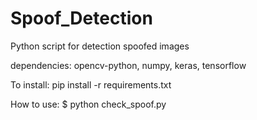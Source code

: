 # Spoof_Detection
Python script for detection spoofed images

dependencies:
opencv-python, numpy, keras, tensorflow

To install:
pip install -r requirements.txt

How to use: 
$ python check_spoof.py
